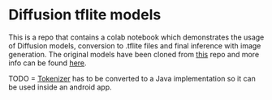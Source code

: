 # Diffusion tflite models

This is a repo that contains a colab notebook which demonstrates the usage of Diffusion models, conversion to .tflite files and final inference with image generation. The original models have been cloned from [this](https://huggingface.co/keras-sd) repo and more info can be found [here](https://github.com/deep-diver/keras-sd-serving).

TODO = [Tokenizer](https://github.com/keras-team/keras-cv/blob/master/keras_cv/models/stable_diffusion/clip_tokenizer.py) has to be converted to a Java implementation so it can be used inside an android app.
